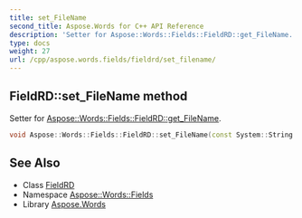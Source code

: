 ```yaml
---
title: set_FileName
second_title: Aspose.Words for C++ API Reference
description: 'Setter for Aspose::Words::Fields::FieldRD::get_FileName.'
type: docs
weight: 27
url: /cpp/aspose.words.fields/fieldrd/set_filename/
---
```

## FieldRD::set_FileName method


Setter for [Aspose::Words::Fields::FieldRD::get_FileName](../get_filename/).

```cpp
void Aspose::Words::Fields::FieldRD::set_FileName(const System::String &value)
```

## See Also

* Class [FieldRD](../)
* Namespace [Aspose::Words::Fields](../../)
* Library [Aspose.Words](../../../)

